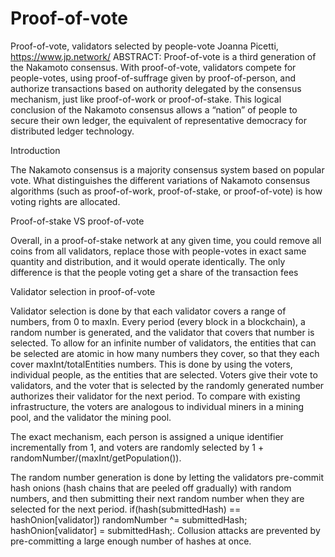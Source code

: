 # Proof-of-vote
Proof-of-vote, validators selected by people-vote Joanna Picetti,  https://www.jp.network/ ABSTRACT: Proof-of-vote is a third generation of the Nakamoto consensus. With proof-of-vote, validators compete for people-votes, using proof-of-suffrage given by proof-of-person, and authorize transactions based on authority delegated by the consensus mechanism, just like proof-of-work or proof-of-stake. This logical conclusion of the Nakamoto consensus allows a “nation” of people to secure their own ledger, the equivalent of representative democracy for distributed ledger technology.


 
Introduction
 
The Nakamoto consensus is a majority consensus system based on popular vote. What
distinguishes the different variations of Nakamoto consensus algorithms (such as proof-of-work,
proof-of-stake, or proof-of-vote) is how voting rights are allocated.
 

Proof-of-stake VS proof-of-vote
 
Overall, in a proof-of-stake network at any given time, you could remove all coins from all
validators, replace those with people-votes in exact same quantity and distribution, and it would
operate identically. The only difference is that the people voting get a share of the transaction
fees

Validator selection in proof-of-vote 

Validator selection is done by that each validator covers a range of numbers, from 0 to maxIn. Every period (every block in a blockchain), a random number is generated, and the validator that covers that number is selected. To allow for an infinite number of validators, the entities that can be selected are atomic in how many numbers they cover, so that they each cover maxInt/totalEntities numbers. This is done by using the voters, individual people, as the entities that are selected. Voters give their vote to validators, and the voter that is selected by the randomly generated number authorizes their validator for the next period. To compare with existing infrastructure, the voters are analogous to individual miners in a mining pool, and the validator the mining pool. 


The exact mechanism, each person is assigned a unique identifier incrementally from 1, and voters are randomly selected by 1 + randomNumber/(maxInt/getPopulation()). 


The random number generation is done by letting the validators pre-commit hash onions (hash chains that are peeled off gradually) with random numbers, and then submitting their next random number when they are selected for the next period. if(hash(submittedHash) == hashOnion[validator]) randomNumber ^= submittedHash; hashOnion[validator] = submittedHash;. Collusion attacks are prevented by pre-committing a large enough number of hashes at once.





